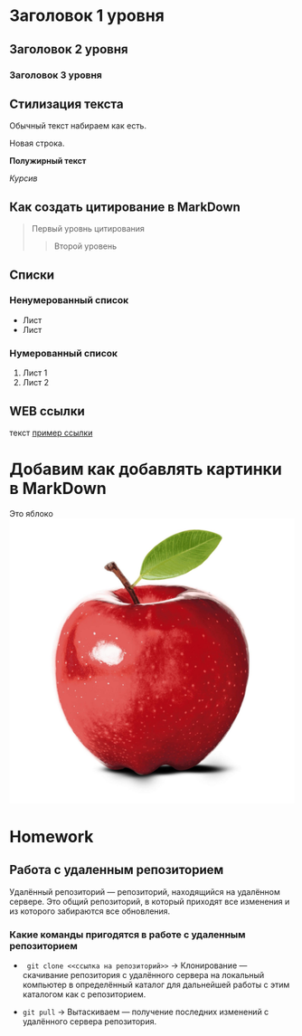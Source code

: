 # Заголовок 1 уровня 

## Заголовок 2 уровня
### Заголовок 3 уровня

## Стилизация текста
Обычный текст набираем как есть.

Новая строка.

**Полужирный текст**

*Курсив* 

## Как создать цитирование в MarkDown
>Первый уровнь цитирования 
>>Второй уровень

## Списки 
### Ненумерованный список
* Лист 
* Лист 

### Нумерованный список
1. Лист 1
2. Лист 2

## WEB ссылки 
текст [пример ссылки](http.example.com "всплывающая подсказка") 

# Добавим как добавлять картинки в MarkDown
Это яблоко 
![Яблоко](apple.jpg)

# Homework 
## Работа с удаленным репозиторием 

Удалённый репозиторий — репозиторий, находящийся на удалённом сервере. Это общий репозиторий, в который приходят все изменения и из которого забираются все обновления.


### Какие команды пригодятся в работе с удаленным репозиторием 

* `` git clone <<ссылка на репозиторий>>`` -> Клонирование — скачивание репозитория с удалённого сервера на локальный компьютер в определённый каталог для дальнейшей работы с этим каталогом как с репозиторием.

* `git pull` -> Вытаскиваем — получение последних изменений с удалённого сервера репозитория.